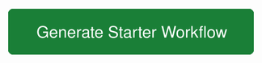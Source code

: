 <p align="center">
  <a href="https://mcafaro.github.io/workflow-generator/">
    <img src="assets/button.svg" alt="Generate Starter Workflow">
  </a>
</p>